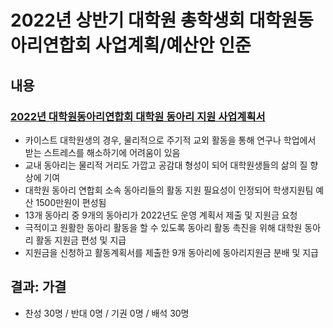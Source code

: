 2022년 상반기 대학원 총학생회 대학원동아리연합회 사업계획/예산안 인준
===

## 내용
### [2022년 대학원동아리연합회 대학원 동아리 지원 사업계획서](agenda13-01.md)
- 카이스트 대학원생의 경우, 물리적으로 주기적 교외 활동을 통해 연구나 학업에서 받는 스트레스를 해소하기에 어려움이 있음
- 교내 동아리는 물리적 거리도 가깝고 공감대 형성이 되어 대학원생들의 삶의 질 향상에 기여
- 대학원 동아리 연합회 소속 동아리들의 활동 지원 필요성이 인정되어  학생지원팀 예산 1500만원이 편성됨
- 13개 동아리 중 9개의 동아리가 2022년도 운영 계획서 제출 및 지원금 요청
- 극적이고 원활한 동아리 활동을 할 수 있도록 동아리 활동 촉진을 위해 대학원 동아리 활동 지원금 편성 및 지급
- 지원금을 신청하고 활동계획서를 제출한 9개 동아리에 동아리지원금 분배 및 지급


## 결과: 가결
- 찬성 30명 / 반대 0명 / 기권 0명 / 배석 30명